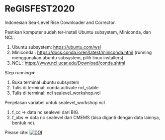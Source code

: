 # ReGISFEST2020

Indonesian Sea-Level Rise Downloader and Corrector.

Pastikan komputer sudah ter-install Ubuntu subsystem, Miniconda, dan NCL.
  1. Ubuntu subsystem: https://ubuntu.com/wsl
  2. Miniconda       : https://docs.conda.io/en/latest/miniconda.html (running menggunakan ubuntu subsystem, pilih linux installers)
  3. NCL             : https://www.ncl.ucar.edu/Download/conda.shtml

Step running=>
  1. Buka terminal ubuntu subsystem 
  2. Tulis di terminal: conda activate ncl_stable
  3. Tulis di terminal: ncl sealevel_workshop.ncl

Penjelasan variabel untuk sealevel_workshop.ncl
  1. f_cc  => data nc sealevel dari BIG.
  2. f_obs => data nc sealevel dari CMEMS (bisa diganti dengan data lainnya, bentuk nc).

Please cite:
[![DOI](https://zenodo.org/badge/312565304.svg)](https://zenodo.org/badge/latestdoi/312565304)
